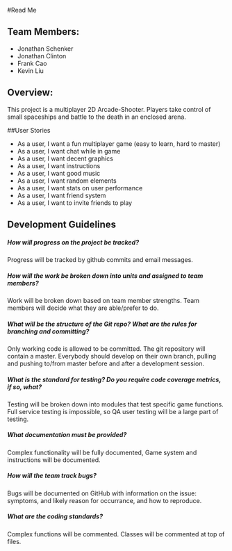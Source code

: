 #Read Me

## Team Members:
* Jonathan Schenker
* Jonathan Clinton
* Frank Cao
* Kevin Liu

## Overview:
This project is a multiplayer 2D Arcade-Shooter. Players take control of small spaceships and battle to the death in an enclosed arena.

##User Stories

* As a user, I want a fun multiplayer game (easy to learn, hard to master)
* As a user, I want chat while in game
* As a user, I want decent graphics
* As a user, I want instructions
* As a user, I want good music
* As a user, I want random elements
* As a user, I want stats on user performance
* As a user, I want friend system
* As a user, I want to invite friends to play

## Development Guidelines

##### How will progress on the project be tracked?
Progress will be tracked by github commits and email messages.

##### How will the work be broken down into units and assigned to team members?
Work will be broken down based on team member strengths. Team members will decide what they are able/prefer to do.

##### What will be the structure of the Git repo? What are the rules for branching and committing?
Only working code is allowed to be committed. The git repository will contain a master. Everybody should develop on their own 
branch, pulling and pushing to/from master before and after a development session.

##### What is the standard for testing? Do you require code coverage metrics, if so, what?
Testing will be broken down into modules that test specific game functions. Full service testing is impossible, so QA user testing will be a large part of testing.

##### What documentation must be provided?
Complex functionality will be fully documented, Game system and instructions will be documented.

##### How will the team track bugs?
Bugs will be documented on GitHub with information on the issue: symptoms, and likely reason for occurrance, and how to reproduce.

##### What are the coding standards?
Complex functions will be commented. Classes will be commented at top of files.

